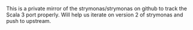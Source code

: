This is a private mirror of the strymonas/strymonas on github to track the Scala 3 port properly. Will help us iterate on version 2 of strymonas and push to upstream.



